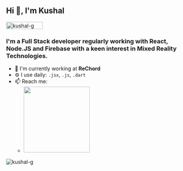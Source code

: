 
## Hi 👋, I'm Kushal  
<div align="left"> <img width="100" height="20" src="https://komarev.com/ghpvc/?username=kushal-g&style=flat-square&color=AA7BC3" alt="kushal-g" /> </div> 

###  I'm a Full Stack developer regularly working with React, Node.JS and Firebase with a keen interest in Mixed Reality Technologies.
- 🏢 I'm currently working at **ReChord**
- ⚙️ I use daily: `.jsx`, `.js`, `.dart`  
- 📫 Reach me: 
	- <a href="https://linkedin.com/in/kushal-garg/" target="_blank"><img width="180px" src="https://raw.githubusercontent.com/kushal-g/kushal-g/master/src/linkedin.svg"></a> 
  

<p align="left"> <img src="https://github-readme-stats.vercel.app/api?username=kushal-g&show_icons=true&hide=stars&count_private=true&theme=buefy" alt="kushal-g" /> </p>  
